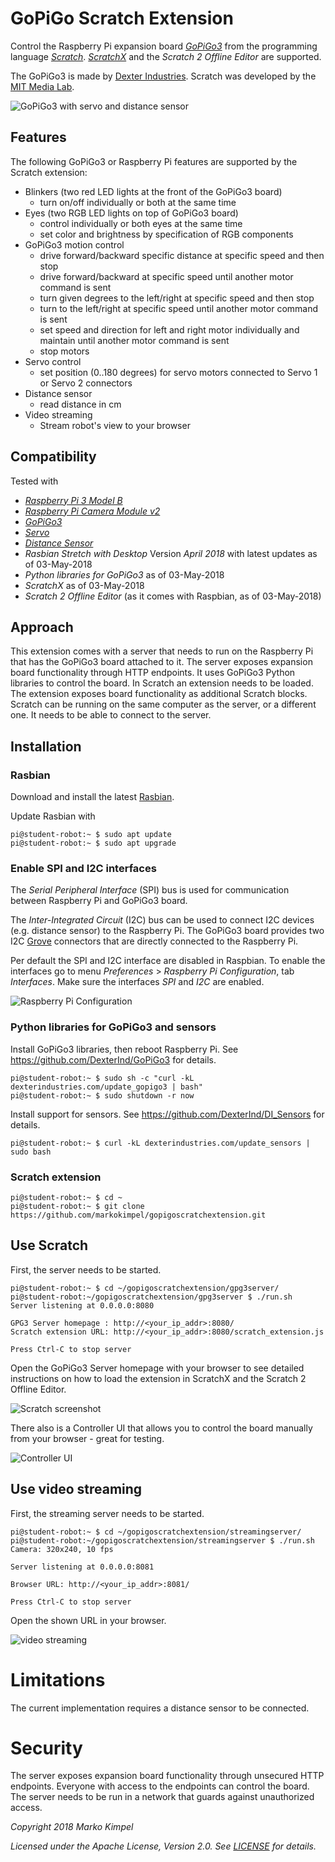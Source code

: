 # GoPiGo Scratch Extension

Control the Raspberry Pi expansion board *[GoPiGo3](https://www.dexterindustries.com/gopigo3/)* from the programming language *[Scratch](https://en.wikipedia.org/wiki/Scratch_(programming_language))*. *[ScratchX](http://scratchx.org/#scratch)* and the *Scratch 2 Offline Editor* are supported.

The GoPiGo3 is made by [Dexter Industries](https://www.dexterindustries.com/). Scratch was developed by the [MIT Media Lab](https://www.media.mit.edu/).

![GoPiGo3 with servo and distance sensor](images/rover_front.jpg)

## Features

The following GoPiGo3 or Raspberry Pi features are supported by the Scratch extension:

* Blinkers (two red LED lights at the front of the GoPiGo3 board)
  * turn on/off individually or both at the same time
* Eyes (two RGB LED lights on top of GoPiGo3 board)
  * control individually or both eyes at the same time
  * set color and brightness by specification of RGB components
* GoPiGo3 motion control
  * drive forward/backward specific distance at specific speed and then stop
  * drive forward/backward at specific speed until another motor command is sent
  * turn given degrees to the left/right at specific speed and then stop
  * turn to the left/right at specific speed until another motor command is sent
  * set speed and direction for left and right motor individually and maintain until another motor command is sent
  * stop motors
* Servo control
  * set position (0..180 degrees) for servo motors connected to Servo 1 or Servo 2 connectors
* Distance sensor
  * read distance in cm
* Video streaming
  * Stream robot's view to your browser

## Compatibility

Tested with
* *[Raspberry Pi 3 Model B](https://www.raspberrypi.org/products/raspberry-pi-3-model-b/)*
* *[Raspberry Pi Camera Module v2](https://www.raspberrypi.org/products/camera-module-v2/)*
* *[GoPiGo3](https://www.dexterindustries.com/gopigo3/)*
* *[Servo](https://www.dexterindustries.com/shop/servo-package/)*
* *[Distance Sensor](https://www.dexterindustries.com/shop/distance-sensor/)*
* *Rasbian Stretch with Desktop* Version *April 2018* with latest updates as of 03-May-2018
* *Python libraries for GoPiGo3* as of 03-May-2018
* *ScratchX* as of 03-May-2018
* *Scratch 2 Offline Editor* (as it comes with Raspbian, as of 03-May-2018)

## Approach

This extension comes with a server that needs to run on the Raspberry Pi that has the GoPiGo3 board attached to it. The server exposes expansion board functionality through HTTP endpoints. It uses GoPiGo3 Python libraries to control the board. In Scratch an extension needs to be loaded. The extension exposes board functionality as additional Scratch blocks. Scratch can be running on the same computer as the server, or a different one. It needs to be able to connect to the server.

## Installation

### Rasbian

Download and install the latest [Rasbian](https://www.raspberrypi.org/downloads/raspbian/).

Update Rasbian with

```
pi@student-robot:~ $ sudo apt update
pi@student-robot:~ $ sudo apt upgrade
```

### Enable SPI and I2C interfaces

The *Serial Peripheral Interface* (SPI) bus is used for communication between Raspberry Pi and GoPiGo3 board.

The *Inter-Integrated Circuit* (I2C) bus can be used to connect I2C devices (e.g. distance sensor) to the Raspberry Pi. The GoPiGo3 board provides two I2C [Grove](http://wiki.seeedstudio.com/Grove_System/) connectors that are directly connected to the Raspberry Pi.

Per default the SPI and I2C interface are disabled in Raspbian. To enable the interfaces go to menu *Preferences* > *Raspberry Pi Configuration*, tab *Interfaces*. Make sure the interfaces *SPI* and *I2C* are enabled.

![Raspberry Pi Configuration](images/raspi-config.png)

### Python libraries for GoPiGo3 and sensors

Install GoPiGo3 libraries, then reboot Raspberry Pi. See https://github.com/DexterInd/GoPiGo3 for details.

```
pi@student-robot:~ $ sudo sh -c "curl -kL dexterindustries.com/update_gopigo3 | bash"
pi@student-robot:~ $ sudo shutdown -r now
```

Install support for sensors. See https://github.com/DexterInd/DI_Sensors for details.

```
pi@student-robot:~ $ curl -kL dexterindustries.com/update_sensors | sudo bash
```

### Scratch extension

```
pi@student-robot:~ $ cd ~
pi@student-robot:~ $ git clone https://github.com/markokimpel/gopigoscratchextension.git
```

## Use Scratch

First, the server needs to be started.

```
pi@student-robot:~ $ cd ~/gopigoscratchextension/gpg3server/
pi@student-robot:~/gopigoscratchextension/gpg3server $ ./run.sh
Server listening at 0.0.0.0:8080

GPG3 Server homepage : http://<your_ip_addr>:8080/
Scratch extension URL: http://<your_ip_addr>:8080/scratch_extension.js

Press Ctrl-C to stop server
```

Open the GoPiGo3 Server homepage with your browser to see detailed instructions on how to load the extension in ScratchX and the Scratch 2 Offline Editor.

![Scratch screenshot](images/scratch_screenshot.png)

There also is a Controller UI that allows you to control the board manually from your browser - great for testing.

![Controller UI](images/gpg3server_controller.png)

## Use video streaming

First, the streaming server needs to be started.

```
pi@student-robot:~ $ cd ~/gopigoscratchextension/streamingserver/
pi@student-robot:~/gopigoscratchextension/streamingserver $ ./run.sh
Camera: 320x240, 10 fps

Server listening at 0.0.0.0:8081

Browser URL: http://<your_ip_addr>:8081/

Press Ctrl-C to stop server
```

Open the shown URL in your browser.

![video streaming](images/video_streaming.png)

# Limitations

The current implementation requires a distance sensor to be connected.

# Security

The server exposes expansion board functionality through unsecured HTTP endpoints. Everyone with access to the endpoints can control the board. The server needs to be run in a network that guards against unauthorized access.

*Copyright 2018 Marko Kimpel*

*Licensed under the Apache License, Version 2.0. See [LICENSE](LICENSE) for details.*
